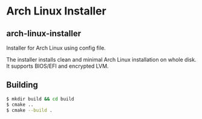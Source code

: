 Arch Linux Installer
====================

arch-linux-installer
--------------------

Installer for Arch Linux using config file.

The installer installs clean and minimal Arch Linux installation on whole disk. 
It supports BIOS/EFI and encrypted LVM.

Building 
--------

```bash
$ mkdir build && cd build
$ cmake ..
$ cmake --build .
```
